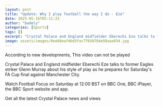 ```yaml
---
layout: post
title: "Update: Why I play football the way I do - Eze"
date: 2025-05-16T05:11:23
author: "badely"
categories: [Sports]
tags: []
excerpt: "Crystal Palace and England midfielder Eberechi Eze talks to former Eagles striker Glenn Murray about his style of play as he prepares for Saturday's F"
image: assets/images/9ee68eaf4bd3fac77650764e50aaa934.jpg
---
```


According to new developments, This video can not be played

Crystal Palace and England midfielder Eberechi Eze talks to former Eagles striker Glenn Murray about his style of play as he prepares for Saturday's FA Cup final against Manchester City.

Watch Football Focus on Saturday at 12:00 BST on BBC One, BBC iPlayer, the BBC Sport website and app.

Get all the latest Crystal Palace news and views

